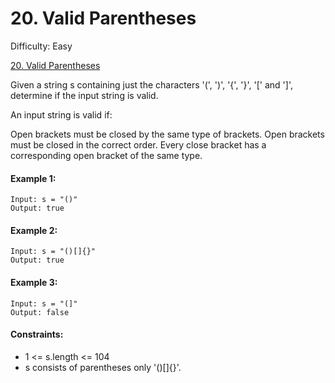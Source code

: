 # 20. Valid Parentheses

Difficulty: Easy

[20. Valid Parentheses](https://leetcode.com/problems/valid-parentheses/)

Given a string s containing just the characters '(', ')', '{', '}', '[' and ']', determine if the input string is valid.

An input string is valid if:

Open brackets must be closed by the same type of brackets.
Open brackets must be closed in the correct order.
Every close bracket has a corresponding open bracket of the same type.

#### Example 1:
```
Input: s = "()"
Output: true
```


#### Example 2:
```
Input: s = "()[]{}"
Output: true
```

#### Example 3:
```
Input: s = "(]"
Output: false
```

#### Constraints:
 - 1 <= s.length <= 104
 - s consists of parentheses only '()[]{}'.
